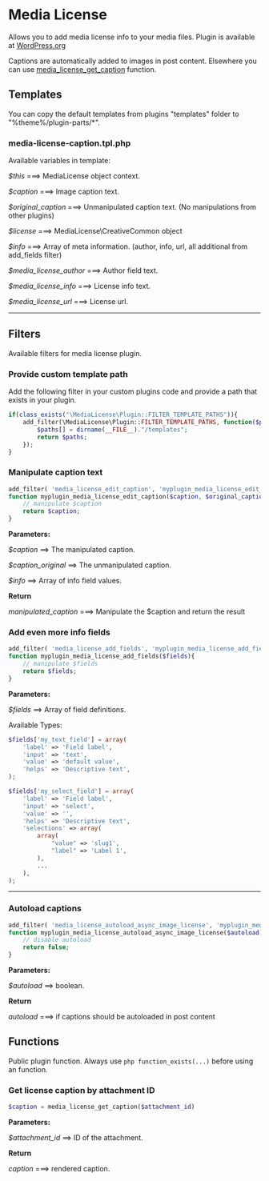 # Media License

Allows you to add media license info to your media files. Plugin is available at [WordPress.org](https://wordpress.org/plugins/media-license/)

Captions are automatically added to images in post content. Elsewhere you can use [media_license_get_caption](#get-license-caption-by-attachment-id) function.


## Templates

You can copy the default templates from plugins "templates" folder to "%theme%/plugin-parts/*".

### media-license-caption.tpl.php

Available variables in template:

_$this_ ===> MediaLicense object context.

_$caption_ ===> Image caption text.

_$original_caption_ ===> Unmanipulated caption text. (No manipulations from other plugins)

_$license_ ===> MediaLicense\CreativeCommon object

_$info_ ===> Array of meta information. (author, info, url, all additional from add_fields filter)

_$media_license_author_  ===> Author field text.

_$media_license_info_ ===> License info text.

_$media_license_url_ ===> License url.


---

## Filters

Available filters for media license plugin.

### Provide custom template path

Add the following filter in your custom plugins code and provide a path that exists in your plugin.

```php
if(class_exists("\MediaLicense\Plugin::FILTER_TEMPLATE_PATHS")){
	add_filter(\MediaLicense\Plugin::FILTER_TEMPLATE_PATHS, function($paths){
		$paths[] = dirname(__FILE__)."/templates";
		return $paths;
	});
}
```

### Manipulate caption text

```php
add_filter( 'media_license_edit_caption', 'myplugin_media_license_edit_caption', 10, 3);
function myplugin_media_license_edit_caption($caption, $original_caption, $info){
	// manipulate $caption
	return $caption;
}
```

**Parameters:**

_$caption_ ==> The manipulated caption.

_$caption_original_ ==> The unmanipulated caption.

_$info_ ==> Array of info field values.

**Return**

_manipulated_caption_ ===> Manipulate the $caption and return the result

### Add even more info fields

```php
add_filter( 'media_license_add_fields', 'myplugin_media_license_add_fields');
function myplugin_media_license_add_fields($fields){
	// manipulate $fields
	return $fields;
}
```

**Parameters:**

_$fields_ ==> Array of field definitions.

Available Types:

```php
$fields['my_text_field'] = array(
	'label' => 'Field label',
	'input' => 'text',
	'value' => 'default value',
	'helps' => 'Descriptive text',
);

$fields['my_select_field'] = array(
    'label' => 'Field label',
    'input' => 'select',
    'value' => '',
    'helps' => 'Descriptive text',
    'selections' => array(
        array(
            "value" => 'slug1',
            "label" => 'Label 1',
        ),
        ...
    ),
);
```

---

### Autoload captions

```php
add_filter( 'media_license_autoload_async_image_license', 'myplugin_media_license_autoload_async_image_license', 10, 3);
function myplugin_media_license_autoload_async_image_license($autoload){
	// disable autoload 
	return false;
}
```

**Parameters:**

_$autoload_ ==> boolean.

**Return**

_autoload_ ===> if captions should be autoloaded in post content

## Functions

Public plugin function. Always use ```php function_exists(...)``` before using an function.
 
### Get license caption by attachment ID

```php
$caption = media_license_get_caption($attachment_id)
```

**Parameters:**

_$attachment_id_ ==> ID of the attachment.

**Return**

_caption_ ===> rendered caption.
